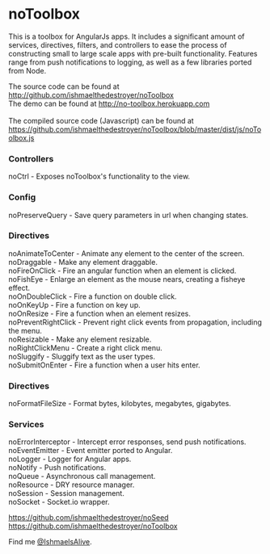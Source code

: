 # noToolbox


This is a toolbox for AngularJs apps. It includes a significant amount of services, directives, filters, and controllers to ease the process of constructing small to large scale apps with pre-built functionality. Features range from push notifications to logging, as well as a few libraries ported from Node.</p>

<p>The source code can be found at <a href='http://github.com/ishmaelthedestroyer/noToolbox' target='_blank'>http://github.com/ishmaelthedestroyer/noToolbox</a>
<br />
The demo can be found at <a href='http://no-toolbox.herokuapp.com' target='_blank'>http://no-toolbox.herokuapp.com</a>
<br /><br />
The compiled source code (Javascript) can be found at <a href='https://github.com/ishmaelthedestroyer/noToolbox/blob/master/dist/js/noToolbox.js' target='_blank'>https://github.com/ishmaelthedestroyer/noToolbox/blob/master/dist/js/noToolbox.js</a>

### Controllers

noCtrl - Exposes noToolbox's functionality to the view. <br />

### Config

noPreserveQuery - Save query parameters in url when changing states. <br />

### Directives

noAnimateToCenter - Animate any element to the center of the screen. <br />
noDraggable - Make any element draggable. <br />
noFireOnClick - Fire an angular function when an element is clicked. <br />
noFishEye - Enlarge an element as the mouse nears, creating a fisheye effect. <br />
noOnDoubleClick - Fire a function on double click. <br />
noOnKeyUp - Fire a function on key up. <br />
noOnResize - Fire a function when an element resizes. <br />
noPreventRightClick - Prevent right click events from propagation, including the menu. <br />
noResizable - Make any element resizable. <br />
noRightClickMenu - Create a right click menu. <br />
noSluggify - Sluggify text as the user types. <br />
noSubmitOnEnter - Fire a function when a user hits enter. <br />

### Directives

noFormatFileSize - Format bytes, kilobytes, megabytes, gigabytes. <br />

### Services

noErrorInterceptor - Intercept error responses, send push notifications. <br />
noEventEmitter - Event emitter ported to Angular. <br />
noLogger - Logger for Angular apps. <br />
noNotify - Push notifications. <br />
noQueue - Asynchronous call management. <br />
noResource - DRY resource manager. <br />
noSession - Session management. <br />
noSocket - Socket.io wrapper. <br />


<a href='https://github.com/ishmaelthedestroyer/noSeed'>https://github.com/ishmaelthedestroyer/noSeed</a> <br />
<a href='https://github.com/ishmaelthedestroyer/noToolbox'>https://github.com/ishmaelthedestroyer/noToolbox</a> <br />

Find me <a href='http://twitter.com/IshmaelsAlive'>@IshmaelsAlive</a>.